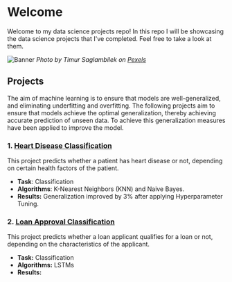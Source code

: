 # Welcome 
Welcome to my data science projects repo! In this repo I will be showcasing the data science projects that I've completed.
Feel free to take a look at them.

![Banner](https://images.pexels.com/photos/185576/pexels-photo-185576.jpeg?auto=compress&cs=tinysrgb&w=1260&h=750&dpr=2)
*Photo by Timur Saglambilek on [Pexels](https://www.pexels.com/photo/analytics-text-185576/)*

## Projects
The aim of machine learning is to ensure that models are well-generalized, and eliminating underfitting and overfitting. 
The following projects aim to ensure that models achieve the optimal generalization, thereby achieving accurate prediction of unseen data.
To achieve this generalization measures have been applied to improve the model.

### 1. [Heart Disease Classification](#)
This project predicts whether a patient has heart disease or not, depending on certain health factors of the patient. 
- **Task**: Classification
- **Algorithms**: K-Nearest Neighbors (KNN) and Naive Bayes.
- **Results:** Generalization improved by 3% after applying Hyperparameter Tuning.

### 2. [Loan Approval Classification](#)
This project predicts whether a loan applicant qualifies for a loan or not, depending on the characteristics of the applicant.
- **Task:** Classification
- **Algorithms:** LSTMs
- **Results:**
